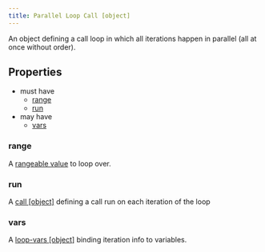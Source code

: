 ```yaml
---
title: Parallel Loop Call [object]
---
```


An object defining a call loop in which all iterations happen in parallel (all at once without order).

## Properties
- must have 
  - [range](#range)
  - [run](#run)
- may have
  - [vars](#vars)

### range
A [rangeable value](rangeable-value.md) to loop over.

### run
A [call [object]](../call/index.md) defining a call run on each iteration of the loop

### vars
A [loop-vars [object]](loop-vars.md) binding iteration info to variables.

